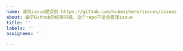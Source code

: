```yaml
---
name: 请将issue提交到 https://github.com/kubesphere/issues/issues
about: 由于Github的权限问题，这个repo不适合管理issue
title: ''
labels: ''
assignees: ''

---
```



